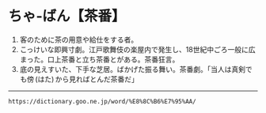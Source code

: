# ちゃ‐ばん【茶番】

1.  客のために茶の用意や給仕をする者。
2.  こっけいな即興寸劇。江戸歌舞伎の楽屋内で発生し、18世紀中ごろ一般に広まった。口上茶番と立ち茶番とがある。茶番狂言。
3.  底の見えすいた、下手な芝居。ばかげた振る舞い。茶番劇。「当人は真剣でも傍 (はた) から見ればとんだ茶番だ」

---
`https://dictionary.goo.ne.jp/word/%E8%8C%B6%E7%95%AA/`